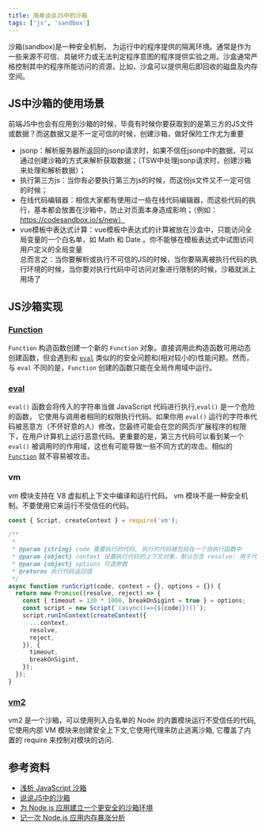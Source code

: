 ```yaml
---
title: 简单谈谈JS中的沙箱
tags: ['js', 'sandbox']
---
```


沙箱(sandbox)是一种安全机制， 为运行中的程序提供的隔离环境。通常是作为一些来源不可信、具破坏力或无法判定程序意图的程序提供实验之用。沙盒通常严格控制其中的程序所能访问的资源，比如，沙盒可以提供用后即回收的磁盘及内存空间。

## JS中沙箱的使用场景

前端JS中也会有应用到沙箱的时候，毕竟有时候你要获取到的是第三方的JS文件或数据？而这数据又是不一定可信的时候，创建沙箱，做好保险工作尤为重要  
+ jsonp：解析服务器所返回的jsonp请求时，如果不信任jsonp中的数据，可以通过创建沙箱的方式来解析获取数据；（TSW中处理jsonp请求时，创建沙箱来处理和解析数据）；
+ 执行第三方js：当你有必要执行第三方js的时候，而这份js文件又不一定可信的时候；
+ 在线代码编辑器：相信大家都有使用过一些在线代码编辑器，而这些代码的执行，基本都会放置在沙箱中，防止对页面本身造成影响；（例如：https://codesandbox.io/s/new）
+ vue模板中表达式计算：vue模板中表达式的计算被放在沙盒中，只能访问全局变量的一个白名单，如 Math 和 Date 。你不能够在模板表达式中试图访问用户定义的全局变量  
总而言之：当你要解析或执行不可信的JS的时候，当你要隔离被执行代码的执行环境的时候，当你要对执行代码中可访问对象进行限制的时候，沙箱就派上用场了

## JS沙箱实现

### [Function](https://developer.mozilla.org/en-US/docs/Web/JavaScript/Reference/Global_Objects/Function)

`Function` 构造函数创建一个新的 `Function` 对象。直接调用此构造函数可用动态创建函数，但会遇到和 [`eval`](https://developer.mozilla.org/zh-CN/docs/Web/JavaScript/Reference/Global_Objects/eval) 类似的的安全问题和(相对较小的)性能问题。然而，与 `eval` 不同的是，`Function` 创建的函数只能在全局作用域中运行。

### [eval](https://developer.mozilla.org/en-US/docs/Web/JavaScript/Reference/Global_Objects/eval)

`eval()` 函数会将传入的字符串当做 JavaScript 代码进行执行,`eval()` 是一个危险的函数， 它使用与调用者相同的权限执行代码。如果你用 `eval()` 运行的字符串代码被恶意方（不怀好意的人）修改，您最终可能会在您的网页/扩展程序的权限下，在用户计算机上运行恶意代码。更重要的是，第三方代码可以看到某一个 `eval()` 被调用时的作用域，这也有可能导致一些不同方式的攻击。相似的 [`Function`](https://developer.mozilla.org/zh-CN/docs/Web/JavaScript/Reference/Global_Objects/Function) 就不容易被攻击。

### vm
vm 模块支持在 V8 虚拟机上下文中编译和运行代码。 vm 模块不是一种安全机制。不要使用它来运行不受信任的代码。

```js
const { Script, createContext } = require('vm');

/**
 * 
 * @param {string} code 需要执行的代码, 执行的代码被包括在一个自执行函数中
 * @param {object} context 设置执行代码的上下文对象，默认包含 resolve: 用于代码返回值, reject: 用于代码抛出异常
 * @param {object} options 可选参数
 * @returns 执行代码返回值
 */
async function runScript(code, context = {}, options = {}) {
  return new Promise((resolve, reject) => {
    const { timeout = 120 * 1000, breakOnSigint = true } = options;
    const script = new Script(`(async()=>{${code}})()`);
    script.runInContext(createContext({
      ...context,
      resolve,
      reject,
    }), {
      timeout,
      breakOnSigint,
    });
  });
}
```



### [vm2](https://www.npmjs.com/package/vm2)
vm2 是一个沙箱，可以使用列入白名单的 Node 的内置模块运行不受信任的代码, 它使用内部 VM 模块来创建安全上下文,它使用代理来防止逃离沙箱, 它覆盖了内置的 require 来控制对模块的访问.

## 参考资料

+ [浅析 JavaScript 沙箱](https://mp.weixin.qq.com/s/euHJpS6rcRRqVBIPAnbUHA)
+ [说说JS中的沙箱](https://juejin.cn/post/6844903954074058760)
+ [为 Node.js 应用建立一个更安全的沙箱环境](https://cnodejs.org/topic/5adcd8dfba60fcc66b7b875b)
+ [记一次 Node.js 应用内存暴涨分析](https://fed.taobao.org/blog/taofed/do71ct/nodejs-memory-leak-analyze/)
